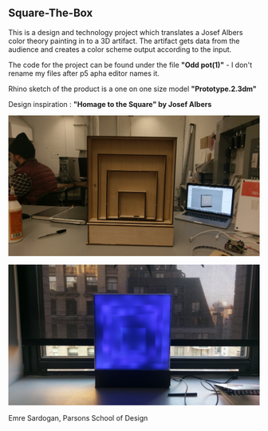 ## Square-The-Box

This is a design and technology project which translates a Josef Albers color theory painting in to a 3D artifact. The artifact gets data from the audience and creates a color scheme output according to the input.

The code for the project can be found under the file **"Odd pot(1)"** - I don't rename my files after p5 apha editor names it. 

Rhino sketch of the product is a one on one size model **"Prototype.2.3dm"** 

Design inspiration : **"Homage to the Square" by Josef Albers**


![](https://github.com/emres13/Square-The-Box/blob/master/Artifact%20Images/IMAG0308.jpg)

![](https://github.com/emres13/Square-The-Box/blob/master/Artifact%20Images/IMAG0333.jpg)


Emre Sardogan, Parsons School of Design 
